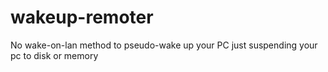 # wakeup-remoter
No wake-on-lan method to pseudo-wake up your PC just suspending your pc to disk or memory
